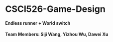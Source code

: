 # CSCI526-Game-Design

#### Endless runner + World switch

#### Team Members: Siji Wang, Yizhou Wu, Dawei Xu